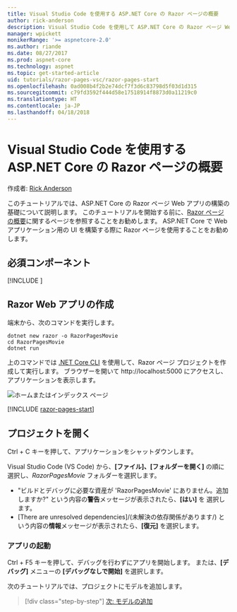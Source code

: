 ```yaml
---
title: Visual Studio Code を使用する ASP.NET Core の Razor ページの概要
author: rick-anderson
description: Visual Studio Code を使用して ASP.NET Core の Razor ページ Web アプリを構築する方法の基礎について説明します。
manager: wpickett
monikerRange: '>= aspnetcore-2.0'
ms.author: riande
ms.date: 08/27/2017
ms.prod: aspnet-core
ms.technology: aspnet
ms.topic: get-started-article
uid: tutorials/razor-pages-vsc/razor-pages-start
ms.openlocfilehash: 0ad008b4f2b2e74dcf7f3d6c83798d5f03d1d315
ms.sourcegitcommit: c79fd3592f444d58e17518914f8873d0a11219c0
ms.translationtype: HT
ms.contentlocale: ja-JP
ms.lasthandoff: 04/18/2018
---
```

# <a name="get-started-with-aspnet-core-razor-pages-in-visual-studio-code"></a>Visual Studio Code を使用する ASP.NET Core の Razor ページの概要

作成者: [Rick Anderson](https://twitter.com/RickAndMSFT)

このチュートリアルでは、ASP.NET Core の Razor ページ Web アプリの構築の基礎について説明します。 このチュートリアルを開始する前に、[Razor ページの概要](xref:mvc/razor-pages/index)に関するページを参照することをお勧めします。 ASP.NET Core で Web アプリケーション用の UI を構築する際に Razor ページを使用することをお勧めします。

## <a name="prerequisites"></a>必須コンポーネント

[!INCLUDE [](~/includes/net-core-prereqs-vscode.md)]

## <a name="create-a-razor-web-app"></a>Razor Web アプリの作成

端末から、次のコマンドを実行します。

```console
dotnet new razor -o RazorPagesMovie
cd RazorPagesMovie
dotnet run
```

上のコマンドでは [.NET Core CLI](https://docs.microsoft.com/dotnet/core/tools/dotnet) を使用して、Razor ページ プロジェクトを作成して実行します。 ブラウザーを開いて http://localhost:5000 にアクセスし、アプリケーションを表示します。

![ホームまたはインデックス ページ](../razor-pages/razor-pages-start/_static/home.png)

[!INCLUDE [razor-pages-start](../../includes/RP/razor-pages-start.md)]

## <a name="open-the-project"></a>プロジェクトを開く

Ctrl + C キーを押して、アプリケーションをシャットダウンします。

Visual Studio Code (VS Code) から、**[ファイル]、[フォルダーを開く]** の順に選択し、*RazorPagesMovie* フォルダーを選択します。

- "ビルドとデバッグに必要な資産が 'RazorPagesMovie' にありません。追加しますか?" という内容の**警告**メッセージが表示されたら、**[はい]** を 選択します。
- [There are unresolved dependencies]/(未解決の依存関係があります/) という内容の**情報**メッセージが表示されたら、**[復元]** を選択します。

### <a name="launch-the-app"></a>アプリの起動

Ctrl + F5 キーを押して、デバッグを行わずにアプリを開始します。 または、**[デバッグ]** メニューの **[デバッグなしで開始]** を選択します。

次のチュートリアルでは、プロジェクトにモデルを追加します。 

> [!div class="step-by-step"]
> [次: モデルの追加](xref:tutorials/razor-pages-vsc/model)  
